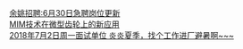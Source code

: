   
[余姚招聘:6月30日急聘岗位更新](http://www.dianyue.me/archives/752/r9rtk64r0wngthma/)  
[MIM技术在微型齿轮上的新应用](http://www.dianyue.me/archives/283/cbuuk4xid5y7g7tl/)  
[2018年7月2日周一面试单位  炎炎夏季，找个工作进厂避暑啊~~~](http://www.dianyue.me/archives/774/ojsqzrjzh2f0a5t9/)